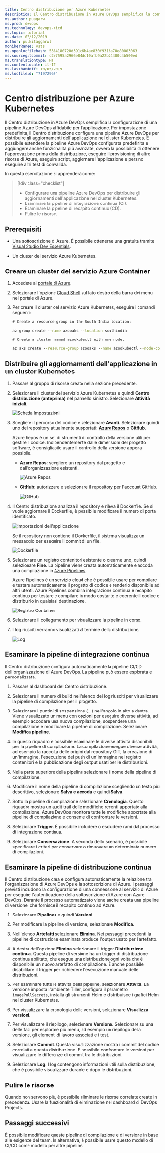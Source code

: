 ```yaml
---
title: Centro distribuzione per Azure Kubernetes
description: Il Centro distribuzione in Azure DevOps semplifica la configurazione di una pipeline Azure DevOps affidabile per l'applicazione.
ms.author: puagarw
ms.prod: devops
ms.technology: devops-cicd
ms.topic: tutorial
ms.date: 07/12/2019
author: pulkitaggarwl
monikerRange: vsts
ms.openlocfilehash: 5384180720d391c6b4ae830f9316a70e80003063
ms.sourcegitcommit: c2e7595a2966e84dc10afb9a22b74400c4b500ed
ms.translationtype: HT
ms.contentlocale: it-IT
ms.lasthandoff: 10/05/2019
ms.locfileid: "71972969"
---
```

# <a name="deployment-center-for-azure-kubernetes"></a>Centro distribuzione per Azure Kubernetes

Il Centro distribuzione in Azure DevOps semplifica la configurazione di una pipeline Azure DevOps affidabile per l'applicazione. Per impostazione predefinita, il Centro distribuzione configura una pipeline Azure DevOps per distribuire gli aggiornamenti dell'applicazione nel cluster Kubernetes. È possibile estendere la pipeline Azure DevOps configurata predefinita e aggiungere anche funzionalità più avanzate, ovvero la possibilità di ottenere l'approvazione prima della distribuzione, eseguire il provisioning di altre risorse di Azure, eseguire script, aggiornare l'applicazione e persino eseguire altri test di convalida.

In questa esercitazione si apprenderà come:

> [!div class="checklist"]
> * Configurare una pipeline Azure DevOps per distribuire gli aggiornamenti dell'applicazione nel cluster Kubernetes.
> * Esaminare la pipeline di integrazione continua (CI).
> * Esaminare la pipeline di recapito continuo (CD).
> * Pulire le risorse.

## <a name="prerequisites"></a>Prerequisiti

* Una sottoscrizione di Azure. È possibile ottenerne una gratuita tramite [Visual Studio Dev Essentials](https://visualstudio.microsoft.com/dev-essentials/).

* Un cluster del servizio Azure Kubernetes.

## <a name="create-an-aks-cluster"></a>Creare un cluster del servizio Azure Container

1. Accedere al [portale di Azure](https://portal.azure.com/).

1. Selezionare l'opzione [Cloud Shell](https://docs.microsoft.com/azure/cloud-shell/overview) sul lato destro della barra dei menu nel portale di Azure.

1. Per creare il cluster del servizio Azure Kubernetes, eseguire i comandi seguenti:

    ```cmd
    # Create a resource group in the South India location:

    az group create --name azooaks --location southindia

    # Create a cluster named azookubectl with one node.

    az aks create --resource-group azooaks --name azookubectl --node-count 1 --enable-addons monitoring --generate-ssh-keys
    ```

## <a name="deploy-application-updates-to-a-kubernetes-cluster"></a>Distribuire gli aggiornamenti dell'applicazione in un cluster Kubernetes

1. Passare al gruppo di risorse creato nella sezione precedente.

1. Selezionare il cluster del servizio Azure Kubernetes e quindi **Centro distribuzione (anteprima)** nel pannello sinistro. Selezionare **Attività iniziali**.

   ![Scheda Impostazioni](media/deployment-center-launcher/settings.png)

1. Scegliere il percorso del codice e selezionare **Avanti**. Selezionare quindi uno dei repository attualmente supportati: **[Azure Repos](https://docs.microsoft.com/azure/devops/repos/index?view=azure-devops)** o **GitHub**.

    Azure Repos è un set di strumenti di controllo della versione utili per gestire il codice. Indipendentemente dalle dimensioni del progetto software, è consigliabile usare il controllo della versione appena possibile.

    - **Azure Repos**: scegliere un repository dal progetto e dall'organizzazione esistenti.

        ![Azure Repos](media/deployment-center-launcher/azure-repos.gif)

    - **GitHub**: autorizzare e selezionare il repository per l'account GitHub.

        ![GitHub](media/deployment-center-launcher/github.gif)


1. Il Centro distribuzione analizza il repository e rileva il Dockerfile. Se si vuole aggiornare il Dockerfile, è possibile modificare il numero di porta identificato.

    ![Impostazioni dell'applicazione](media/deployment-center-launcher/application-settings.png)

    Se il repository non contiene il Dockerfile, il sistema visualizza un messaggio per eseguire il commit di un file.

    ![Dockerfile](media/deployment-center-launcher/dockerfile.png)

1. Selezionare un registro contenitori esistente o crearne uno, quindi selezionare **Fine**. La pipeline viene creata automaticamente e accoda una compilazione in [Azure Pipelines](https://docs.microsoft.com/azure/devops/pipelines/index?view=azure-devops).

    Azure Pipelines è un servizio cloud che è possibile usare per compilare e testare automaticamente il progetto di codice e renderlo disponibile ad altri utenti. Azure Pipelines combina integrazione continua e recapito continuo per testare e compilare in modo costante e coerente il codice e distribuirlo in qualsiasi destinazione.

    ![Registro Container](media/deployment-center-launcher/container-registry.png)

1. Selezionare il collegamento per visualizzare la pipeline in corso.

1. I log riusciti verranno visualizzati al termine della distribuzione.

    ![Log](media/deployment-center-launcher/logs.png)

## <a name="examine-the-ci-pipeline"></a>Esaminare la pipeline di integrazione continua

Il Centro distribuzione configura automaticamente la pipeline CI/CD dell'organizzazione di Azure DevOps. La pipeline può essere esplorata e personalizzata.

1. Passare al dashboard del Centro distribuzione.  

1. Selezionare il numero di build nell'elenco dei log riusciti per visualizzare la pipeline di compilazione per il progetto.

1. Selezionare i puntini di sospensione (...) nell'angolo in alto a destra. Viene visualizzato un menu con opzioni per eseguire diverse attività, ad esempio accodare una nuova compilazione, sospendere una compilazione e modificare la pipeline di compilazione. Selezionare **Modifica pipeline**. 

1. In questo riquadro è possibile esaminare le diverse attività disponibili per la pipeline di compilazione. La compilazione esegue diverse attività, ad esempio la raccolta delle origini dal repository GIT, la creazione di un'immagine, l'esecuzione del push di un'immagine nel registro contenitori e la pubblicazione degli output usati per le distribuzioni.

1. Nella parte superiore della pipeline selezionare il nome della pipeline di compilazione.

1. Modificare il nome della pipeline di compilazione scegliendo un testo più descrittivo, selezionare **Salva e accoda** e quindi **Salva**.

1. Sotto la pipeline di compilazione selezionare **Cronologia**. Questo riquadro mostra un audit trail delle modifiche recenti apportate alla compilazione. Azure DevOps monitora tutte le modifiche apportate alla pipeline di compilazione e consente di confrontare le versioni.

1. Selezionare **Trigger**. È possibile includere o escludere rami dal processo di integrazione continua.

1. Selezionare **Conservazione**. A seconda dello scenario, è possibile specificare i criteri per conservare o rimuovere un determinato numero di compilazioni.

## <a name="examine-the-cd-pipeline"></a>Esaminare la pipeline di distribuzione continua

Il Centro distribuzione crea e configura automaticamente la relazione tra l'organizzazione di Azure DevOps e la sottoscrizione di Azure. I passaggi previsti includono la configurazione di una connessione al servizio di Azure per eseguire l'autenticazione della sottoscrizione di Azure con Azure DevOps. Durante il processo automatizzato viene anche creata una pipeline di versione, che fornisce il recapito continuo ad Azure.

1. Selezionare **Pipelines** e quindi **Versioni**.

1. Per modificare la pipeline di versione, selezionare **Modifica**.

1. Nell'elenco **Artefatti** selezionare **Elimina**. Nei passaggi precedenti la pipeline di costruzione esaminata produce l'output usato per l'artefatto. 

1. A destra dell'opzione **Elimina** selezionare il trigger **Distribuzione continua**. Questa pipeline di versione ha un trigger di distribuzione continua abilitato, che esegue una distribuzione ogni volta che è disponibile un nuovo artefatto di compilazione. È anche possibile disabilitare il trigger per richiedere l'esecuzione manuale delle distribuzioni.

1. Per esaminare tutte le attività della pipeline, selezionare **Attività**. La versione imposta l'ambiente Tiller, configura il parametro `imagePullSecrets`, installa gli strumenti Helm e distribuisce i grafici Helm nel cluster Kubernetes.

1. Per visualizzare la cronologia delle versioni, selezionare **Visualizza versioni**.

1. Per visualizzare il riepilogo, selezionare **Versione**. Selezionare su una delle fasi per esplorare più menu, ad esempio un riepilogo della versione, gli elementi di lavoro associati e i test. 

1. Selezionare **Commit**. Questa visualizzazione mostra i commit del codice correlati a questa distribuzione. È possibile confrontare le versioni per visualizzare le differenze di commit tra le distribuzioni.

1. Selezionare **Log**. I log contengono informazioni utili sulla distribuzione, che è possibile visualizzare durante e dopo le distribuzioni.

## <a name="clean-up-resources"></a>Pulire le risorse

Quando non servono più, è possibile eliminare le risorse correlate create in precedenza. Usare la funzionalità di eliminazione nel dashboard di DevOps Projects.

## <a name="next-steps"></a>Passaggi successivi

È possibile modificare queste pipeline di compilazione e di versione in base alle esigenze del team. In alternativa, è possibile usare questo modello di CI/CD come modello per altre pipeline.
